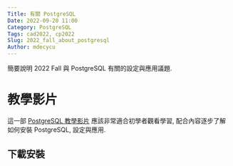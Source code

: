 ```yaml
---
Title: 有關 PostgreSQL
Date: 2022-09-20 11:00
Category: PostgreSQL
Tags: cad2022, cp2022
Slug: 2022_fall_about_postgresql
Author: mdecycu
---
```


簡要說明 2022 Fall 與 PostgreSQL 有關的設定與應用議題.

<!-- PELICAN_END_SUMMARY -->

教學影片
====

這一部 [PostgreSQL 教學影片] 應該非常適合初學者觀看學習, 配合內容逐步了解如何安裝 PostgreSQL, 設定與應用.

[PostgreSQL 教學影片]: https://youtu.be/qw--VYLpxG4

下載安裝
----
